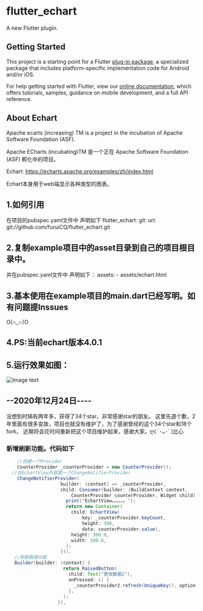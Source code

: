 # flutter_echart

A new Flutter plugin.

## Getting Started

This project is a starting point for a Flutter
[plug-in package](https://flutter.io/developing-packages/),
a specialized package that includes platform-specific implementation code for
Android and/or iOS.

For help getting started with Flutter, view our 
[online documentation](https://flutter.io/docs), which offers tutorials, 
samples, guidance on mobile development, and a full API reference.

## About Echart
Apache ecarts (increasing) TM is a project in the incubation of Apache Software Foundation (ASF).

Apache ECharts (incubating)TM 是一个正在 Apache Software Foundation (ASF) 孵化中的项目。

Echart: https://echarts.apache.org/examples/zh/index.html

Echart本身用于web端显示各种类型的图表。

## 1.如何引用

在项目的pubspec.yaml文件中
声明如下
flutter_echart:
      git:
        url: git://github.com/furuiCQ/flutter_echart.git
        
## 2.复制example项目中的asset目录到自己的项目根目录中。

并在pubspec.yaml文件中
声明如下：
assets:
    - assets/echart.html
    
## 3.基本使用在example项目的main.dart已经写明。如有问题提Inssues
O(∩_∩)O

## 4.PS:当前echart版本4.0.1

## 5.运行效果如图：

![Image text](https://img-blog.csdnimg.cn/20201225140124303.gif)

## --2020年12月24日----

没想到时隔有两年多，获得了34个star，非常感谢star的朋友。
这里先道个歉，2年里面有很多变故，项目也就没有维护了，为了感谢曾经的这个34个star和18个fork，
近期将会花时间重新把这个项目维护起来，感谢大家。ღ( ´･ᴗ･` )比心

### 新增刷新功能。代码如下

```java
    //创建一个Provider
    CounterProvider _counterProvider = new CounterProvider();
  //在EchartView外面套一个ChangeNotifierProvider
    ChangeNotifierProvider(
                    builder: (context) => _counterProvider,
                    child: Consumer(builder: (BuildContext context,
                        CounterProvider counterProvider, Widget child) {
                      print('EchartView。。。。。。');
                      return new Container(
                        child: EchartView(
                            key: _counterProvider.keyCount,
                            height: 300,
                            data: counterProvider.value),
                        height: 300.0,
                        width: 500.0,
                      );
                    })),
   //刷新数据功能
   Builder(builder: (context) {
                     return RaisedButton(
                       child: Text("更改数据2"),
                       onPressed: () {
                         _counterProvider2.refresh(UniqueKey(), option);
                       },
                     );
                   }),
```
